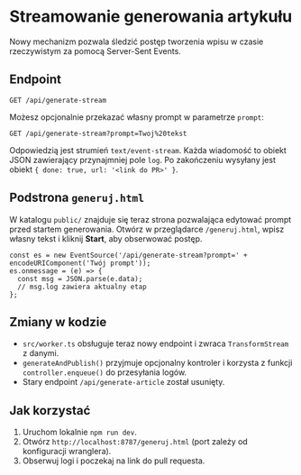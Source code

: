 # Streamowanie generowania artykułu

Nowy mechanizm pozwala śledzić postęp tworzenia wpisu w czasie rzeczywistym za pomocą Server-Sent Events.

## Endpoint

```
GET /api/generate-stream
```

Możesz opcjonalnie przekazać własny prompt w parametrze `prompt`:

```
GET /api/generate-stream?prompt=Twoj%20tekst
```

Odpowiedzią jest strumień `text/event-stream`. Każda wiadomość to obiekt JSON zawierający przynajmniej pole `log`. Po zakończeniu wysyłany jest obiekt `{ done: true, url: '<link do PR>' }`.

## Podstrona `generuj.html`

W katalogu `public/` znajduje się teraz strona pozwalająca edytować prompt przed startem generowania. Otwórz w przeglądarce `/generuj.html`, wpisz własny tekst i kliknij **Start**, aby obserwować postęp.

```
const es = new EventSource('/api/generate-stream?prompt=' + encodeURIComponent('Twój prompt'));
es.onmessage = (e) => {
  const msg = JSON.parse(e.data);
  // msg.log zawiera aktualny etap
};
```

## Zmiany w kodzie

- `src/worker.ts` obsługuje teraz nowy endpoint i zwraca `TransformStream` z danymi.
- `generateAndPublish()` przyjmuje opcjonalny kontroler i korzysta z funkcji `controller.enqueue()` do przesyłania logów.
- Stary endpoint `/api/generate-article` został usunięty.

## Jak korzystać

1. Uruchom lokalnie `npm run dev`.
2. Otwórz `http://localhost:8787/generuj.html` (port zależy od konfiguracji wranglera).
3. Obserwuj logi i poczekaj na link do pull requesta.

